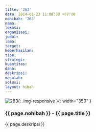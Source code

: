 ```yaml
---
title: '263'
date: 2014-01-23 11:08:00 +07:00
nohibah: '263'
nama: 
lokasi: 
organisasi: 
judul: 
lama: 
target: 
keberhasilan: 
tipe: 
strategi: 
kuantitas: 
dana: 
deskripsi: 
masalah: 
solusi: 
layout: hibah
---
```


![263](/static/img/hibahcms/263.png){: .img-responsive }{: width="350" }

### {{ page.nohibah }} - {{ page.title }}

{{ page.deskripsi }}
